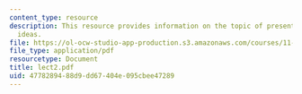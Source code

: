 ```yaml
---
content_type: resource
description: This resource provides information on the topic of presentation of student
  ideas.
file: https://ol-ocw-studio-app-production.s3.amazonaws.com/courses/11-027-city-to-city-comparing-researching-and-writing-about-cities-spring-2006/4778289488d9dd67404e095cbee47289_lect2.pdf
file_type: application/pdf
resourcetype: Document
title: lect2.pdf
uid: 47782894-88d9-dd67-404e-095cbee47289
---
```

